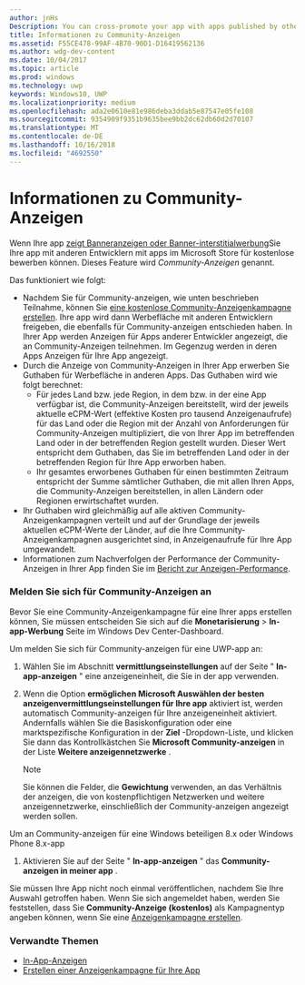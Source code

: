 ```yaml
---
author: jnHs
Description: You can cross-promote your app with apps published by other developers. We call this feature community ads.
title: Informationen zu Community-Anzeigen
ms.assetid: F55CE478-99AF-4B70-90D1-D16419562136
ms.author: wdg-dev-content
ms.date: 10/04/2017
ms.topic: article
ms.prod: windows
ms.technology: uwp
keywords: Windows10, UWP
ms.localizationpriority: medium
ms.openlocfilehash: ada2e0610e81e986deba3ddab5e87547e05fe108
ms.sourcegitcommit: 9354909f9351b9635bee9bb2dc62db60d2d70107
ms.translationtype: MT
ms.contentlocale: de-DE
ms.lasthandoff: 10/16/2018
ms.locfileid: "4692550"
---
```

# <a name="about-community-ads"></a>Informationen zu Community-Anzeigen

Wenn Ihre app [zeigt Banneranzeigen oder Banner-interstitialwerbung](../monetize/display-ads-in-your-app.md)Sie Ihre app mit anderen Entwicklern mit apps im Microsoft Store für kostenlose bewerben können. Dieses Feature wird *Community-Anzeigen* genannt.  

Das funktioniert wie folgt:

* Nachdem Sie für Community-anzeigen, wie unten beschrieben Teilnahme, können Sie [eine kostenlose Community-Anzeigenkampagne erstellen](create-an-ad-campaign-for-your-app.md). Ihre app wird dann Werbefläche mit anderen Entwicklern freigeben, die ebenfalls für Community-anzeigen entschieden haben. In Ihrer App werden Anzeigen für Apps anderer Entwickler angezeigt, die an Community-Anzeigen teilnehmen. Im Gegenzug werden in deren Apps Anzeigen für Ihre App angezeigt.
* Durch die Anzeige von Community-Anzeigen in Ihrer App erwerben Sie Guthaben für Werbefläche in anderen Apps. Das Guthaben wird wie folgt berechnet:
  * Für jedes Land bzw. jede Region, in dem bzw. in der eine App verfügbar ist, die Community-Anzeigen bereitstellt, wird der jeweils aktuelle eCPM-Wert (effektive Kosten pro tausend Anzeigenaufrufe) für das Land oder die Region mit der Anzahl von Anforderungen für Community-Anzeigen multipliziert, die von Ihrer App im betreffenden Land oder in der betreffenden Region gestellt wurden. Dieser Wert entspricht dem Guthaben, das Sie im betreffenden Land oder in der betreffenden Region für Ihre App erworben haben.
  * Ihr gesamtes erworbenes Guthaben für einen bestimmten Zeitraum entspricht der Summe sämtlicher Guthaben, die mit allen Ihren Apps, die Community-Anzeigen bereitstellen, in allen Ländern oder Regionen erwirtschaftet wurden.
* Ihr Guthaben wird gleichmäßig auf alle aktiven Community-Anzeigenkampagnen verteilt und auf der Grundlage der jeweils aktuellen eCPM-Werte der Länder, auf die Ihre Community-Anzeigenkampagnen ausgerichtet sind, in Anzeigenaufrufe für Ihre App umgewandelt.
* Informationen zum Nachverfolgen der Performance der Community-Anzeigen in Ihrer App finden Sie im [Bericht zur Anzeigen-Performance](advertising-performance-report.md).

### <a name="opt-in-to-community-ads"></a>Melden Sie sich für Community-Anzeigen an

Bevor Sie eine Community-Anzeigenkampagne für eine Ihrer apps erstellen können, Sie müssen entscheiden Sie sich auf die **Monetarisierung** &gt; **In-app-Werbung** Seite im Windows Dev Center-Dashboard.

Um melden Sie sich für Community-anzeigen für eine UWP-app an:

1. Wählen Sie im Abschnitt **vermittlungseinstellungen** auf der Seite " **In-app-anzeigen** " eine anzeigeneinheit, die Sie in der app verwenden.
2. Wenn die Option **ermöglichen Microsoft Auswählen der besten anzeigenvermittlungseinstellungen für Ihre app** aktiviert ist, werden automatisch Community-anzeigen für Ihre anzeigeneinheit aktiviert. Andernfalls wählen Sie die Basiskonfiguration oder eine marktspezifische Konfiguration in der **Ziel** -Dropdown-Liste, und klicken Sie dann das Kontrollkästchen Sie **Microsoft Community-anzeigen** in der Liste **Weitere anzeigennetzwerke** .

    > [!NOTE]
    > Sie können die Felder, die **Gewichtung** verwenden, an das Verhältnis der anzeigen, die von kostenpflichtigen Netzwerken und weitere anzeigennetzwerke, einschließlich der Community-anzeigen angezeigt werden sollen.

Um an Community-anzeigen für eine Windows beteiligen 8.x oder Windows Phone 8.x-app

1. Aktivieren Sie auf der Seite " **In-app-anzeigen** " das **Community-anzeigen in meiner app** .

Sie müssen Ihre App nicht noch einmal veröffentlichen, nachdem Sie Ihre Auswahl getroffen haben. Wenn Sie sich angemeldet haben, werden Sie feststellen, dass Sie **Community-Anzeige (kostenlos)** als Kampagnentyp angeben können, wenn Sie eine [Anzeigenkampagne erstellen](create-an-ad-campaign-for-your-app.md).

### <a name="related-topics"></a>Verwandte Themen

* [In-App-Anzeigen](in-app-ads.md)
* [Erstellen einer Anzeigenkampagne für Ihre App](create-an-ad-campaign-for-your-app.md)
